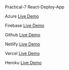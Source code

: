 Practical-7 React-Deploy-App

Azure
[Live Demo](https://react-deployment-app.azurewebsites.net/)

Firebase
[Live Demo](https://react-deployment-app-5aab9.web.app/)

Github
[Live Demo](https://hardik6869.github.io/React-Deploy-App/)

Netlify
[Live Demo](https://react-deployment-p7.netlify.app/)

Vercel
[Live Demo](https://react-deploy-app-3z8pv6axp-hardik6869.vercel.app/)

Heroku
[Live Demo](https://react-deployment-p7.herokuapp.com/)
